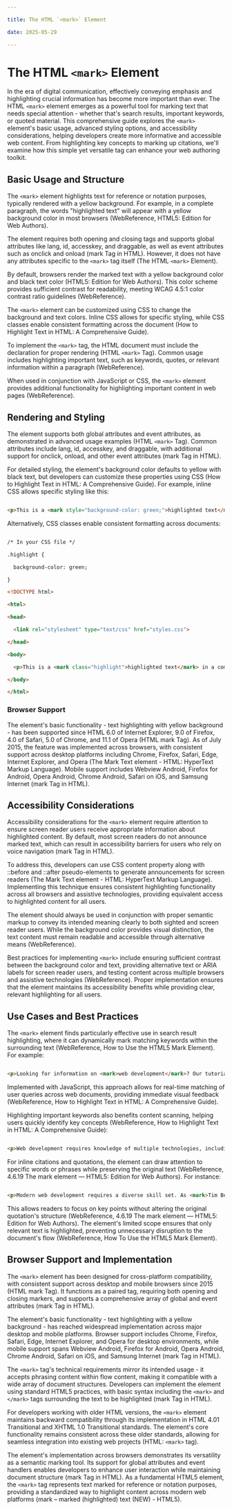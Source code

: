 ```yaml
---

title: The HTML `<mark>` Element

date: 2025-05-29

---
```



# The HTML `<mark>` Element

In the era of digital communication, effectively conveying emphasis and highlighting crucial information has become more important than ever. The HTML `<mark>` element emerges as a powerful tool for marking text that needs special attention - whether that's search results, important keywords, or quoted material. This comprehensive guide explores the `<mark>` element's basic usage, advanced styling options, and accessibility considerations, helping developers create more informative and accessible web content. From highlighting key concepts to marking up citations, we'll examine how this simple yet versatile tag can enhance your web authoring toolkit.


## Basic Usage and Structure

The `<mark>` element highlights text for reference or notation purposes, typically rendered with a yellow background. For example, in a complete paragraph, the words "highlighted text" will appear with a yellow background color in most browsers (WebReference, HTML5: Edition for Web Authors).

The element requires both opening and closing tags and supports global attributes like lang, id, accesskey, and draggable, as well as event attributes such as onclick and onload (mark Tag in HTML). However, it does not have any attributes specific to the `<mark>` tag itself (The HTML `<mark>` Element).

By default, browsers render the marked text with a yellow background color and black text color (HTML5: Edition for Web Authors). This color scheme provides sufficient contrast for readability, meeting WCAG 4.5:1 color contrast ratio guidelines (WebReference).

The `<mark>` element can be customized using CSS to change the background and text colors. Inline CSS allows for specific styling, while CSS classes enable consistent formatting across the document (How to Highlight Text in HTML: A Comprehensive Guide).

To implement the `<mark>` tag, the HTML document must include the <!DOCTYPE html> declaration for proper rendering (HTML `<mark>` Tag). Common usage includes highlighting important text, such as keywords, quotes, or relevant information within a paragraph (WebReference).

When used in conjunction with JavaScript or CSS, the `<mark>` element provides additional functionality for highlighting important content in web pages (WebReference).


## Rendering and Styling

The element supports both global attributes and event attributes, as demonstrated in advanced usage examples (HTML `<mark>` Tag). Common attributes include lang, id, accesskey, and draggable, with additional support for onclick, onload, and other event attributes (mark Tag in HTML).

For detailed styling, the element's background color defaults to yellow with black text, but developers can customize these properties using CSS (How to Highlight Text in HTML: A Comprehensive Guide). For example, inline CSS allows specific styling like this:

```html

<p>This is a <mark style="background-color: green;">highlighted text</mark> in a complete paragraph.</p>

```

Alternatively, CSS classes enable consistent formatting across documents:

```html

/* In your CSS file */

.highlight {

  background-color: green;

}

<!DOCTYPE html>

<html>

<head>

  <link rel="stylesheet" type="text/css" href="styles.css">

</head>

<body>

  <p>This is a <mark class="highlight">highlighted text</mark> in a complete paragraph.</p>

</body>

</html>

```


### Browser Support

The element's basic functionality - text highlighting with yellow background - has been supported since HTML 6.0 of Internet Explorer, 9.0 of Firefox, 4.0 of Safari, 5.0 of Chrome, and 11.1 of Opera (HTML mark Tag). As of July 2015, the feature was implemented across browsers, with consistent support across desktop platforms including Chrome, Firefox, Safari, Edge, Internet Explorer, and Opera (The Mark Text element - HTML: HyperText Markup Language). Mobile support includes Webview Android, Firefox for Android, Opera Android, Chrome Android, Safari on iOS, and Samsung Internet (mark Tag in HTML).


## Accessibility Considerations

Accessibility considerations for the `<mark>` element require attention to ensure screen reader users receive appropriate information about highlighted content. By default, most screen readers do not announce marked text, which can result in accessibility barriers for users who rely on voice navigation (mark Tag in HTML).

To address this, developers can use CSS content property along with ::before and ::after pseudo-elements to generate announcements for screen readers (The Mark Text element - HTML: HyperText Markup Language). Implementing this technique ensures consistent highlighting functionality across all browsers and assistive technologies, providing equivalent access to highlighted content for all users.

The element should always be used in conjunction with proper semantic markup to convey its intended meaning clearly to both sighted and screen reader users. While the background color provides visual distinction, the text content must remain readable and accessible through alternative means (WebReference).

Best practices for implementing `<mark>` include ensuring sufficient contrast between the background color and text, providing alternative text or ARIA labels for screen reader users, and testing content across multiple browsers and assistive technologies (WebReference). Proper implementation ensures that the element maintains its accessibility benefits while providing clear, relevant highlighting for all users.


## Use Cases and Best Practices

The `<mark>` element finds particularly effective use in search result highlighting, where it can dynamically mark matching keywords within the surrounding text (WebReference, How to Use the HTML5 Mark Element). For example:

```html

<p>Looking for information on <mark>web development</mark>? Our tutorials cover everything from basic HTML to advanced frameworks.</p>

```

Implemented with JavaScript, this approach allows for real-time matching of user queries across web documents, providing immediate visual feedback (WebReference, How to Highlight Text in HTML: A Comprehensive Guide).

Highlighting important keywords also benefits content scanning, helping users quickly identify key concepts (WebReference, How to Highlight Text in HTML: A Comprehensive Guide):

```html

<p>Web development requires knowledge of multiple technologies, including <mark>HTML</mark>, CSS, and JavaScript.</p>

```

For inline citations and quotations, the element can draw attention to specific words or phrases while preserving the original text (WebReference, 4.6.19 The mark element — HTML5: Edition for Web Authors). For instance:

```html

<p>Modern web development requires a diverse skill set. As <mark>Tim Berners-Lee</mark> noted, "The future of the Web is <mark>semantics</mark>"</p>

```

This allows readers to focus on key points without altering the original quotation's structure (WebReference, 4.6.19 The mark element — HTML5: Edition for Web Authors). The element's limited scope ensures that only relevant text is highlighted, preventing unnecessary disruption to the document's flow (WebReference, How To Use the HTML5 Mark Element).


## Browser Support and Implementation

The `<mark>` element has been designed for cross-platform compatibility, with consistent support across desktop and mobile browsers since 2015 (HTML mark Tag). It functions as a paired tag, requiring both opening and closing markers, and supports a comprehensive array of global and event attributes (mark Tag in HTML).

The element's basic functionality - text highlighting with a yellow background - has reached widespread implementation across major desktop and mobile platforms. Browser support includes Chrome, Firefox, Safari, Edge, Internet Explorer, and Opera for desktop environments, while mobile support spans Webview Android, Firefox for Android, Opera Android, Chrome Android, Safari on iOS, and Samsung Internet (mark Tag in HTML).

The `<mark>` tag's technical requirements mirror its intended usage - it accepts phrasing content within flow content, making it compatible with a wide array of document structures. Developers can implement the element using standard HTML5 practices, with basic syntax including the `<mark>` and `</mark>` tags surrounding the text to be highlighted (mark Tag in HTML).

For developers working with older HTML versions, the `<mark>` element maintains backward compatibility through its implementation in HTML 4.01 Transitional and XHTML 1.0 Transitional standards. The element's core functionality remains consistent across these older standards, allowing for seamless integration into existing web projects (HTML: `<mark>` tag).

The element's implementation across browsers demonstrates its versatility as a semantic marking tool. Its support for global attributes and event handlers enables developers to enhance user interaction while maintaining document structure (mark Tag in HTML). As a fundamental HTML5 element, the `<mark>` tag represents text marked for reference or notation purposes, providing a standardized way to highlight content across modern web platforms (mark – marked (highlighted) text (NEW) - HTML5).

